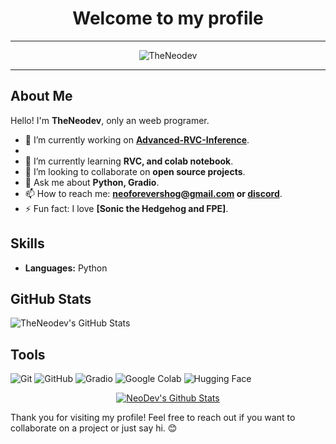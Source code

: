 
<h1 align="center">Welcome to my profile</h1>

--- 
<div align="center">
  <img src="https://komarev.com/ghpvc/?username=TheNeodev&label=Visitor&color=FF0000&style=flat" alt="TheNeodev" />
</div>

---

## About Me

Hello! I'm **TheNeodev**, only an weeb programer.

- 🔭 I’m currently working on **[Advanced-RVC-Inference](https://github.com/ArkanDash/Advanced-RVC-Inference)**.
- 
- 🌱 I’m currently learning **RVC, and colab notebook**.
- 👯 I’m looking to collaborate on **open source projects**.
- 💬 Ask me about **Python, Gradio**.
- 📫 How to reach me: **[neoforevershog@gmail.com](mailto:neoforevershog@gmail.com) or [discord](https://discord.com/users/1314204512814235689)**.
- ⚡ Fun fact: I love **[Sonic the Hedgehog and FPE]**.

## Skills

- **Languages:** Python

## GitHub Stats

![TheNeodev's GitHub Stats](https://github-readme-stats.vercel.app/api?username=TheNeodev&show_icons=true&theme=tokyonight)



## Tools
![Git](https://img.shields.io/badge/Git-F05032?style=for-the-badge&logo=git&logoColor=white)
![GitHub](https://img.shields.io/badge/GitHub-181717?style=for-the-badge&logo=github&logoColor=white)
![Gradio](https://img.shields.io/badge/Gradio-db9618?logo=Gradio&logoColor=white&style=for-the-badge)
![Google Colab](https://img.shields.io/badge/Google_Colab-F9AB00?style=for-the-badge&logo=googlecolab&logoColor=blue)
![Hugging Face](https://img.shields.io/badge/Hugging_Face-FDEE21?style=for-the-badge&logo=HuggingFace&logoColor=black)


<!-- Some Cards -->
<p align="center">
  <a href="https://github.com/TheNeoDev?tab=repositories">
    <img title="NeoDev's Github Stats" alt="NeoDev's Github Stats" src="https://github-readme-stats.vercel.app/api?username=TheNeoDev&show_icons=true&count_private=true&include_all_commits=false&custom_title=GitHub%20Stats" />
  </a>
</p>


Thank you for visiting my profile! Feel free to reach out if you want to collaborate on a project or just say hi. 😊
